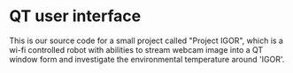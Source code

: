 # QT user interface

This is our source code for a small project called "Project IGOR", which is a wi-fi controlled robot with abilities to stream webcam image into a QT window form and investigate the environmental temperature around 'IGOR'. 
